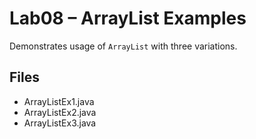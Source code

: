 # Lab08 – ArrayList Examples

Demonstrates usage of `ArrayList` with three variations.

## Files
- ArrayListEx1.java
- ArrayListEx2.java
- ArrayListEx3.java
